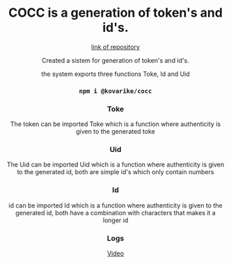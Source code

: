 <div align="center">
<h1 align="center"> COCC is a generation of token's and id's. </h1>
  <a href="https://github.com/kovarike/cocc">link of repository</a> 

 <p align="center">Created a sistem for generation of token's and id's.</p>
 <p>the system exports three functions Toke, Id and Uid</p>

  ### `npm i @kovarike/cocc`
  
 ### Toke 
  <p>The token can be imported Toke which is a function where authenticity is given to the generated toke</p>
  

  ### Uid
  <p>The Uid can be imported Uid which is a function where authenticity is given to the generated id, both are simple id's which only contain numbers</p>


  ### Id
  <p>id can be imported Id which is a function where authenticity is given to the generated id, both have a combination with characters that makes it a longer id</p>

  ### Logs
  <a href="https://youtu.be/H6A_F8qT4us?feature=shared">Video</a>

</div>